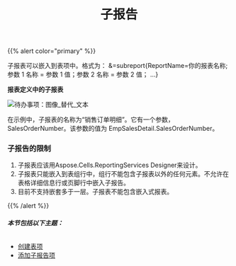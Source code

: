 ﻿---
title: 子报告
type: docs
weight: 90
url: /zh/reportingservices/sub-report/
---
{{% alert color="primary" %}} 

子报表可以嵌入到表项中。格式为： &=subreport{ReportName=你的报表名称;参数 1 名称 = 参数 1 值；参数 2 名称 = 参数 2 值； ...}

**报表定义中的子报表** 

![待办事项：图像_替代_文本](sub-report_1.png)

在示例中，子报表的名称为“销售订单明细”。它有一个参数，SalesOrderNumber。该参数的值为 EmpSalesDetail.SalesOrderNumber。
### **子报告的限制**
1. 子报表应该用Aspose.Cells.ReportingServices Designer来设计。
1. 子报表只能嵌入到表组行中，组行不能包含子报表以外的任何元素。不允许在表格详细信息行或页脚行中嵌入子报告。
1. 目前不支持嵌套多于一层。子报表不能包含嵌入式报表。

{{% /alert %}} 
###### **本节包括以下主题：**
- [创建表项](/cells/zh/reportingservices/creating-table-item/)
- [添加子报告项](/cells/zh/reportingservices/add-sub-report-item/)

